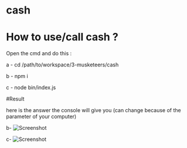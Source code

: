 # cash

# How to use/call cash ?

Open the cmd and do this :

 a - cd /path/to/workspace/3-musketeers/cash
 
 b - npm i
 
 c - node bin/index.js
 

#Result 

here is the answer the console will give you (can change because of the parameter of your computer)

b- ![Screenshot]("https://ibb.co/0nW5QRq")

c- ![Screenshot]("https://ibb.co/BZ85Ssm")


